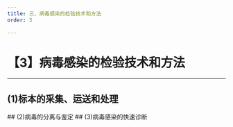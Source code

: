```yaml
---
title: 三、病毒感染的检验技术和方法
order: 3

---
```


# 【3】病毒感染的检验技术和方法

<kaodian :text="'微生物学检验记忆卡'" />

<!-- ###### 第二十六章 病毒学总论

> 微生物学检验 -->

<beitiW/>

---

## (1)标本的采集、运送和处理

<son :text="'微生物学检验记忆卡'" text1="(1)标本的采集、运送和处理" :textOption="[['掌握','专业知识','专业实践能力'],['掌握','专业知识','专业实践能力'],['掌握','专业知识','专业实践能力']]" />
## (2)病毒的分离与鉴定
<son :text="'微生物学检验记忆卡'" text1="(2)病毒的分离与鉴定" :textOption="[['掌握','专业知识','专业实践能力'],['掌握','专业知识','专业实践能力'],['掌握','专业知识','专业实践能力']]" />
## (3)病毒感染的快速诊断
<son :text="'微生物学检验记忆卡'" text1="(3)病毒感染的快速诊断" :textOption="[['掌握','专业知识','专业实践能力'],['掌握','专业知识','专业实践能力'],['掌握','专业知识','专业实践能力']]" />
